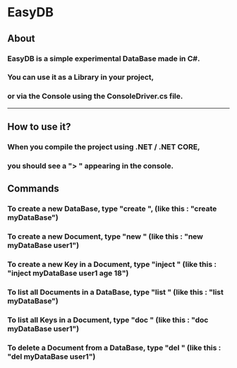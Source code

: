 # EasyDB

## About
### EasyDB is a simple experimental DataBase made in C#.
### You can use it as a Library in your project,
### or via the Console using the ConsoleDriver.cs file.
---------
## How to use it?
### When you compile the project using .NET / .NET CORE,
### you should see a "> " appearing in the console.
## Commands
### To create a new DataBase, type "create <name>", (like this : "create myDataBase")
### To create a new Document, type "new <database> <document>" (like this : "new myDataBase user1")
### To create a new Key in a Document, type "inject <database> <document> <key> <value>" (like this : "inject myDataBase user1 age 18")
### To list all Documents in a DataBase, type "list <database>" (like this : "list myDataBase")
### To list all Keys in a Document, type "doc <database> <document>" (like this : "doc myDataBase user1")
### To delete a Document from a DataBase, type "del <database> <document>" (like this : "del myDataBase user1")
